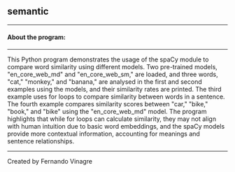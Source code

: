 ## semantic
-----------------------------------------------------------------------------------------------------------------------------------------
#### About the program:
-----------------------
This Python program demonstrates the usage of the spaCy module to compare word similarity using different models. Two pre-trained models, "en_core_web_md" and "en_core_web_sm," are loaded, and three words, "cat," "monkey," and "banana," are analysed in the first and second examples using the models, and their similarity rates are printed. The third example uses for loops to compare similarity between words in a sentence. The fourth example compares similarity scores between "car," "bike," "book," and "bike" using the "en_core_web_md" model. The program highlights that while for loops can calculate similarity, they may not align with human intuition due to basic word embeddings, and the spaCy models provide more contextual information, accounting for meanings and sentence relationships.

--------------------------------------------------------------------------------------------------------------------------------------

Created by Fernando Vinagre

